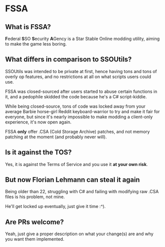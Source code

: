 # FSSA
## What is FSSA?
**F**ederal **S**SO **S**ecurity **A**Gency is a Star Stable Online modding utility, aiming to make the game less boring.

## What differs in comparison to SSOUtils?
SSOUtils was intended to be private at first, hence having tons and tons of overly op features, and no restrictions at all on what scripts users could use.

FSSA was closed-sourced after users started to abuse certain functions in it, and a pedophile skidded the code because he's a C# script-kiddie.

While being closed-source, tons of code was locked away from your average Barbie horse-girl Reddit keyboard-warrior to try and make it fair for everyone, but since it's nearly impossible to make modding a client-only experience, it's now open again.

FSSA **only** offer .CSA (Cold Storage Archive) patches, and not memory patching at the moment (and probably never will).

## Is it against the TOS?
Yes, it is against the Terms of Service and you use it **at your own risk**.

## But now Florian Lehmann can steal it again
Being older than 22, struggling with C# and failing with modifying raw .CSA files is his problem, not mine.

He'll get locked up eventually, just give it time :^).

## Are PRs welcome?
Yeah, just give a proper description on what your change(s) are and why you want them implemented.

